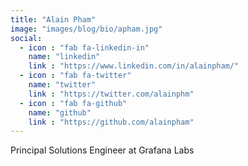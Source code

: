 ```yaml
---
title: "Alain Pham"
image: "images/blog/bio/apham.jpg"
social:
  - icon : "fab fa-linkedin-in"
    name: "linkedin"
    link : "https://www.linkedin.com/in/alainpham/"
  - icon : "fab fa-twitter"
    name: "twitter"
    link : "https://twitter.com/alainphm"
  - icon : "fab fa-github"
    name: "github"
    link : "https://github.com/alainpham"  
---
```


Principal Solutions Engineer at Grafana Labs